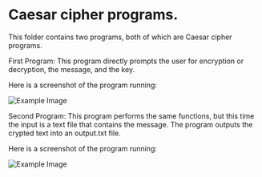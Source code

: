 # Caesar cipher programs.
This folder contains two programs, both of which are Caesar cipher programs.

First Program: This program directly prompts the user for encryption or decryption, the message, and the key.

Here is a screenshot of the program running:

![Example Image](https://drive.google.com/uc?export=view&id=1qeu8ThhMXTBRO2iwvo8DIJdUjVCU3ick)

Second Program: This program performs the same functions, but this time the input is a text file that contains the message. The program outputs the crypted text into an output.txt file.

Here is a screenshot of the program running:

![Example Image](https://drive.google.com/uc?export=view&id=1Ptq9VRtREL0oyONM_LPoAPOmwNMgfqfp)

